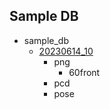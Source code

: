 ## Sample DB
 * sample_db
     * [20230614_10](https://o365cbnu-my.sharepoint.com/:u:/g/personal/2019132001_cbnu_ac_kr/EZ3XaZ393nJJmI7WITic5xwB6bIfqD2ghS2A5be7KBoQBQ?e=TC3Ohp)
         * png
           * 60front
         * pcd
         * pose

